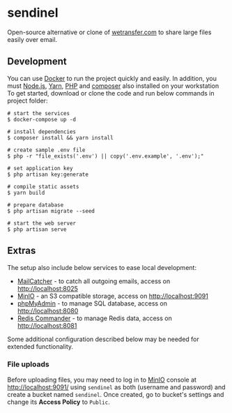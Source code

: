 # sendinel

Open-source alternative or clone of [wetransfer.com](https://wetransfer.com/) to share large files easily over email.

## Development

You can use [Docker](https://www.docker.com/) to run the project quickly and easily.
In addition, you must [Node.js](https://nodejs.org/en/), [Yarn](https://yarnpkg.com/), [PHP](https://www.php.net/) and [composer](https://getcomposer.org/) also installed on your workstation
To get started, download or clone the code and run below commands in project folder:

```shell
# start the services
$ docker-compose up -d

# install dependencies
$ composer install && yarn install

# create sample .env file
$ php -r "file_exists('.env') || copy('.env.example', '.env');"

# set application key
$ php artisan key:generate

# compile static assets
$ yarn build

# prepare database
$ php artisan migrate --seed

# start the web server
$ php artisan serve
```

## Extras

The setup also include below services to ease local development:

- [MailCatcher](https://mailcatcher.me/) - to catch all outgoing emails, access on [http://localhost:8025](http://localhost:8025)
- [MinIO](https://min.io/) - an S3 compatible storage, access on [http://localhost:9091](http://localhost:9091)
- [phpMyAdmin](https://www.phpmyadmin.net/) - to manage SQL database, access on [http://localhost:8080](http://localhost:8080)
- [Redis Commander](http://joeferner.github.io/redis-commander/) - to manage Redis data, access on [http://localhost:8081](http://localhost:8081)

Some additional configuration described below may be needed for extended functionality.

### File uploads

Before uploading files, you may need to log in to [MinIO](https://min.io/) console at [http://localhost:9091/](http://localhost:9091/) using `sendinel` as both (username and password) and create a bucket named `sendinel`.
Once created, go to bucket's settings and change its **Access Policy** to `Public`.
